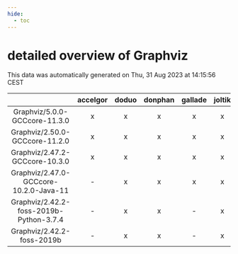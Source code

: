 ```yaml
---
hide:
  - toc
---
```


detailed overview of Graphviz
=============================


This data was automatically generated on Thu, 31 Aug 2023 at 14:15:56 CEST  

| |accelgor|doduo|donphan|gallade|joltik|skitty|swalot|victini|
| :---: | :---: | :---: | :---: | :---: | :---: | :---: | :---: | :---: |
|Graphviz/5.0.0-GCCcore-11.3.0|x|x|x|x|x|x|x|x|
|Graphviz/2.50.0-GCCcore-11.2.0|x|x|x|x|x|x|x|x|
|Graphviz/2.47.2-GCCcore-10.3.0|x|x|x|x|x|x|x|x|
|Graphviz/2.47.0-GCCcore-10.2.0-Java-11|-|x|x|x|x|x|x|x|
|Graphviz/2.42.2-foss-2019b-Python-3.7.4|-|x|x|-|x|x|-|x|
|Graphviz/2.42.2-foss-2019b|-|x|x|-|x|x|-|x|
